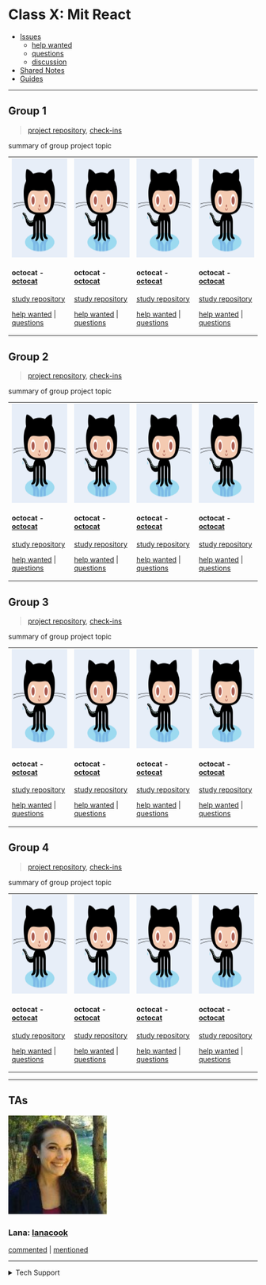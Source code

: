 <!-- BEGIN TOP -->

# Class X: Mit React

- [Issues](https://github.com/fake-class/mit-react/issues?q=is%3Aopen)
  - [help wanted](https://github.com/fake-class/mit-react/issues?q=label%3A%22help%20wanted%22+is%3Aopen)
  - [questions](https://github.com/fake-class/mit-react/issues?q=label%3Aquestion+is%3Aopen)
  - [discussion](https://github.com/fake-class/mit-react/issues?q=label%3Adiscussion+is%3Aopen)
- [Shared Notes](./shared-notes)
- [Guides](./guides)

---

<!-- END TOP -->

<!-- BEGIN GROUPS -->

## Group 1

> [project repository](link-to-project-repo),
> [check-ins](https://github.com/fake-class/mit-react/issues?q=label%3Acheck-in+label%3A%22Group%201%22)

summary of group project topic

<table><tr><td>

<img src="./admin/assets/avatars/octocat.png" height="200px" width="200px" alt="octocat avatar" />

<h4 id="octocat">octocat - <a href="https://github.com/octocat">octocat</a></h4>

[study repository](https://github.com/octocat/learning-in-public)

[help wanted](https://github.com/fake-class/mit-react/issues/?q=author%3Aoctocat+label%3A%22help%20wanted%22)
\|
[questions](https://github.com/fake-class/mit-react/issues/?q=author%3Aoctocat+label%3A%22question%22)

</td><td>

<img src="./admin/assets/avatars/octocat.png" height="200px" width="200px" alt="octocat avatar" />

<h4 id="octocat">octocat - <a href="https://github.com/octocat">octocat</a></h4>

[study repository](https://github.com/octocat/learning-in-public)

[help wanted](https://github.com/fake-class/mit-react/issues/?q=author%3Aoctocat+label%3A%22help%20wanted%22)
\|
[questions](https://github.com/fake-class/mit-react/issues/?q=author%3Aoctocat+label%3A%22question%22)

</td><td>

<img src="./admin/assets/avatars/octocat.png" height="200px" width="200px" alt="octocat avatar" />

<h4 id="octocat">octocat - <a href="https://github.com/octocat">octocat</a></h4>

[study repository](https://github.com/octocat/learning-in-public)

[help wanted](https://github.com/fake-class/mit-react/issues/?q=author%3Aoctocat+label%3A%22help%20wanted%22)
\|
[questions](https://github.com/fake-class/mit-react/issues/?q=author%3Aoctocat+label%3A%22question%22)

</td><td>

<img src="./admin/assets/avatars/octocat.png" height="200px" width="200px" alt="octocat avatar" />

<h4 id="octocat">octocat - <a href="https://github.com/octocat">octocat</a></h4>

[study repository](https://github.com/octocat/learning-in-public)

[help wanted](https://github.com/fake-class/mit-react/issues/?q=author%3Aoctocat+label%3A%22help%20wanted%22)
\|
[questions](https://github.com/fake-class/mit-react/issues/?q=author%3Aoctocat+label%3A%22question%22)

</td></tr></table>

## Group 2

> [project repository](link-to-project-repo),
> [check-ins](https://github.com/fake-class/mit-react/issues?q=label%3Acheck-in+label%3A%22Group%202%22)

summary of group project topic

<table><tr><td>

<img src="./admin/assets/avatars/octocat.png" height="200px" width="200px" alt="octocat avatar" />

<h4 id="octocat">octocat - <a href="https://github.com/octocat">octocat</a></h4>

[study repository](https://github.com/octocat/learning-in-public)

[help wanted](https://github.com/fake-class/mit-react/issues/?q=author%3Aoctocat+label%3A%22help%20wanted%22)
\|
[questions](https://github.com/fake-class/mit-react/issues/?q=author%3Aoctocat+label%3A%22question%22)

</td><td>

<img src="./admin/assets/avatars/octocat.png" height="200px" width="200px" alt="octocat avatar" />

<h4 id="octocat">octocat - <a href="https://github.com/octocat">octocat</a></h4>

[study repository](https://github.com/octocat/learning-in-public)

[help wanted](https://github.com/fake-class/mit-react/issues/?q=author%3Aoctocat+label%3A%22help%20wanted%22)
\|
[questions](https://github.com/fake-class/mit-react/issues/?q=author%3Aoctocat+label%3A%22question%22)

</td><td>

<img src="./admin/assets/avatars/octocat.png" height="200px" width="200px" alt="octocat avatar" />

<h4 id="octocat">octocat - <a href="https://github.com/octocat">octocat</a></h4>

[study repository](https://github.com/octocat/learning-in-public)

[help wanted](https://github.com/fake-class/mit-react/issues/?q=author%3Aoctocat+label%3A%22help%20wanted%22)
\|
[questions](https://github.com/fake-class/mit-react/issues/?q=author%3Aoctocat+label%3A%22question%22)

</td><td>

<img src="./admin/assets/avatars/octocat.png" height="200px" width="200px" alt="octocat avatar" />

<h4 id="octocat">octocat - <a href="https://github.com/octocat">octocat</a></h4>

[study repository](https://github.com/octocat/learning-in-public)

[help wanted](https://github.com/fake-class/mit-react/issues/?q=author%3Aoctocat+label%3A%22help%20wanted%22)
\|
[questions](https://github.com/fake-class/mit-react/issues/?q=author%3Aoctocat+label%3A%22question%22)

</td></tr></table>

## Group 3

> [project repository](link-to-project-repo),
> [check-ins](https://github.com/fake-class/mit-react/issues?q=label%3Acheck-in+label%3A%22Group%203%22)

summary of group project topic

<table><tr><td>

<img src="./admin/assets/avatars/octocat.png" height="200px" width="200px" alt="octocat avatar" />

<h4 id="octocat">octocat - <a href="https://github.com/octocat">octocat</a></h4>

[study repository](https://github.com/octocat/learning-in-public)

[help wanted](https://github.com/fake-class/mit-react/issues/?q=author%3Aoctocat+label%3A%22help%20wanted%22)
\|
[questions](https://github.com/fake-class/mit-react/issues/?q=author%3Aoctocat+label%3A%22question%22)

</td><td>

<img src="./admin/assets/avatars/octocat.png" height="200px" width="200px" alt="octocat avatar" />

<h4 id="octocat">octocat - <a href="https://github.com/octocat">octocat</a></h4>

[study repository](https://github.com/octocat/learning-in-public)

[help wanted](https://github.com/fake-class/mit-react/issues/?q=author%3Aoctocat+label%3A%22help%20wanted%22)
\|
[questions](https://github.com/fake-class/mit-react/issues/?q=author%3Aoctocat+label%3A%22question%22)

</td><td>

<img src="./admin/assets/avatars/octocat.png" height="200px" width="200px" alt="octocat avatar" />

<h4 id="octocat">octocat - <a href="https://github.com/octocat">octocat</a></h4>

[study repository](https://github.com/octocat/learning-in-public)

[help wanted](https://github.com/fake-class/mit-react/issues/?q=author%3Aoctocat+label%3A%22help%20wanted%22)
\|
[questions](https://github.com/fake-class/mit-react/issues/?q=author%3Aoctocat+label%3A%22question%22)

</td><td>

<img src="./admin/assets/avatars/octocat.png" height="200px" width="200px" alt="octocat avatar" />

<h4 id="octocat">octocat - <a href="https://github.com/octocat">octocat</a></h4>

[study repository](https://github.com/octocat/learning-in-public)

[help wanted](https://github.com/fake-class/mit-react/issues/?q=author%3Aoctocat+label%3A%22help%20wanted%22)
\|
[questions](https://github.com/fake-class/mit-react/issues/?q=author%3Aoctocat+label%3A%22question%22)

</td></tr></table>

## Group 4

> [project repository](link-to-project-repo),
> [check-ins](https://github.com/fake-class/mit-react/issues?q=label%3Acheck-in+label%3A%22Group%204%22)

summary of group project topic

<table><tr><td>

<img src="./admin/assets/avatars/octocat.png" height="200px" width="200px" alt="octocat avatar" />

<h4 id="octocat">octocat - <a href="https://github.com/octocat">octocat</a></h4>

[study repository](https://github.com/octocat/learning-in-public)

[help wanted](https://github.com/fake-class/mit-react/issues/?q=author%3Aoctocat+label%3A%22help%20wanted%22)
\|
[questions](https://github.com/fake-class/mit-react/issues/?q=author%3Aoctocat+label%3A%22question%22)

</td><td>

<img src="./admin/assets/avatars/octocat.png" height="200px" width="200px" alt="octocat avatar" />

<h4 id="octocat">octocat - <a href="https://github.com/octocat">octocat</a></h4>

[study repository](https://github.com/octocat/learning-in-public)

[help wanted](https://github.com/fake-class/mit-react/issues/?q=author%3Aoctocat+label%3A%22help%20wanted%22)
\|
[questions](https://github.com/fake-class/mit-react/issues/?q=author%3Aoctocat+label%3A%22question%22)

</td><td>

<img src="./admin/assets/avatars/octocat.png" height="200px" width="200px" alt="octocat avatar" />

<h4 id="octocat">octocat - <a href="https://github.com/octocat">octocat</a></h4>

[study repository](https://github.com/octocat/learning-in-public)

[help wanted](https://github.com/fake-class/mit-react/issues/?q=author%3Aoctocat+label%3A%22help%20wanted%22)
\|
[questions](https://github.com/fake-class/mit-react/issues/?q=author%3Aoctocat+label%3A%22question%22)

</td><td>

<img src="./admin/assets/avatars/octocat.png" height="200px" width="200px" alt="octocat avatar" />

<h4 id="octocat">octocat - <a href="https://github.com/octocat">octocat</a></h4>

[study repository](https://github.com/octocat/learning-in-public)

[help wanted](https://github.com/fake-class/mit-react/issues/?q=author%3Aoctocat+label%3A%22help%20wanted%22)
\|
[questions](https://github.com/fake-class/mit-react/issues/?q=author%3Aoctocat+label%3A%22question%22)

</td></tr></table>

---

<!-- END GROUPS -->

<!-- BEGIN TAS -->

## TAs

<img src="./admin/assets/avatars/lanacook.png" height="200px" width="200px" alt="lanacook avatar" />

<h3 id="lanacook">Lana: <a href="https://github.com/lanacook">lanacook</a></h3>

<a href="https://github.com/fake-class/mit-react/issues?q=commenter%3Alanacook">commented</a>
\|
<a href="https://github.com/fake-class/mit-react/issues?q=mentions%3Alanacook">mentioned</a>

---

<!-- END TAS -->

<!-- BEGIN TECHSUPPORT -->
<details>
<summary>Tech Support</summary>

<a href="https://rubberduckdebugging.com/" target="_blank"><img alt="Rubber Ducky" src="./admin/assets/rubber-ducky.png"/></a>

</details>

<!-- END TECHSUPPORT -->
